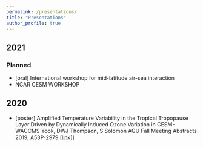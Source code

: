 ```yaml
---
permalink: /presentations/
title: "Presentations"
author_profile: true
---
```


## 2021
### Planned
* [oral] International workshop for mid-latitude air-sea interaction
* NCAR CESM WORKSHOP


## 2020
* [poster] Amplified Temperature Variability in the Tropical Tropopause Layer Driven by Dynamically Induced Ozone Variation in CESM-WACCMS Yook, DWJ Thompson, S Solomon
AGU Fall Meeting Abstracts 2019, A53P-2979
\[[link](https://ui.adsabs.harvard.edu/abs/2019AGUFM.A53P2979Y/abstract)]\]
